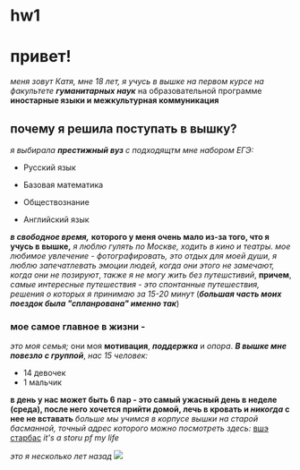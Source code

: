 # hw1
# привет!
*меня зовут Катя, мне 18 лет, я учусь в вышке на первом курсе* _на факультете_ ***гуманитарных наук*** на образовательной программе  **иностарные языки и межкультурная коммуникация** 
## почему я решила поступать в вышку?
_я выбирала **престижный вуз** c подходящтм мне набором ЕГЭ:_
+ Русский язык
- Базовая математика 
+ Обществознание 
- Английский язык

***в свободное время,*** **которого у меня очень мало из-за того, что я учусь в вышке,** _я люблю гулять по Москве, ходить в кино и театры._ *мое любимое увлечение - фотографировать, это отдых для моей души, я люблю запечатлевать эмоции людей, когда они этого не замечают, когда они не позируют*, _также_ *я не могу жить без путешстивий*, **причем**, _самые интересные путешествия - это спонтанные путешествия, решения о которых я принимаю за 15-20 минут_ (***большая часть моих поездок была "спланрована" именно так***)
### мое самое главное в жизни -
_это моя семья;_ они моя **мотивация**, ***поддержка***  и *опора*.
***В вышке мне повезло с группой***, _нас 15 человек:_

+ 14 девочек 
+ 1 мальчик 

**в день у нас может быть 6 пар - это самый ужасный день в неделе (среда), после него хочется прийти домой, лечь в кровать и _никогда_ с нее не вставать** _больше_
*мы учимся в корпусе вышки на старой басманной, точный адрес которого можно посмотреть здесь:* [вшэ старбас](https://www.hse.ru/ba/lang/)
_it's a storu pf my life_


*это я несколько лет назад* ![](https://pp.userapi.com/c627423/v627423758/29826/83TwcTYbsEE.jpg)
